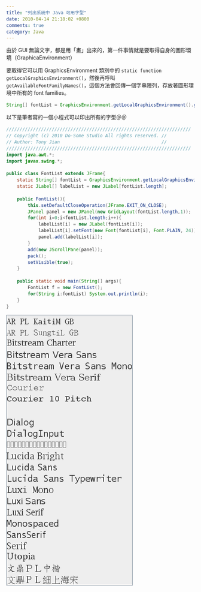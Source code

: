 ```yaml
---
title: "列出系統中 Java 可用字型"
date: 2010-04-14 21:18:02 +0800
comments: true
category: Java
---
```


由於 GUI 無論文字，都是用「畫」出來的，第一件事情就是要取得自身的圖形環境（GraphicaEnvironment）

要取得它可以用 GraphicsEnvironment 類別中的 `static function getLocalGraphicsEnvironment()`，然後再呼叫 `getAvailableFontFamilyNames()`，這個方法會回傳一個字串陣列，存放著圖形環境中所有的 font families。

<!--more-->

```java
String[] fontList = GraphicsEnvironment.getLocalGraphicsEnvironment().getAvailableFontFamilyNames();
```

以下是筆者寫的一個小程式可以印出所有的字型＠＠

``` java
/////////////////////////////////////////////////////////////////////
// Copyright (c) 2010 Do-Some Studio All rights reserved. //
// Author: Tony Jian                                      //
/////////////////////////////////////////////////////////////////////
import java.awt.*;
import javax.swing.*;

public class FontList extends JFrame{
	static String[] fontList = GraphicsEnvironment.getLocalGraphicsEnvironment().getAvailableFontFamilyNames();
	static JLabel[] labelList = new JLabel[fontList.length];
	
	public FontList(){
		this.setDefaultCloseOperation(JFrame.EXIT_ON_CLOSE);
		JPanel panel = new JPanel(new GridLayout(fontList.length,1));
		for(int i=0;i<fontList.length;i++){
			labelList[i] = new JLabel(fontList[i]);
			labelList[i].setFont(new Font(fontList[i], Font.PLAIN, 24));
			panel.add(labelList[i]);
		}
		add(new JScrollPane(panel));
		pack();
		setVisible(true);
	}
	
	public static void main(String[] args){
		FontList f = new FontList();
		for(String i:fontList) System.out.println(i);
	}
}
```

![](/images/cssula-blog/Screenshot-13.png)